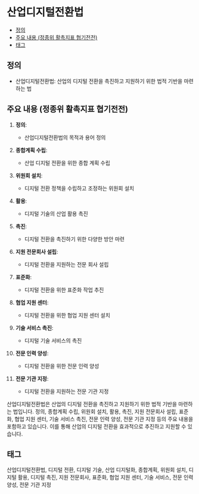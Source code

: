 # 산업디지털전환법

<!-- mtoc-start -->

- [정의](#정의)
- [주요 내용 (정종위 활촉지표 협기전전)](#주요-내용-정종위-활촉지표-협기전전)
- [태그](#태그)

<!-- mtoc-end -->

## 정의

- 산업디지털전환법: 산업의 디지털 전환을 촉진하고 지원하기 위한 법적 기반을 마련하는 법

## 주요 내용 (정종위 활촉지표 협기전전)

1. **정의**:

   - 산업디지털전환법의 목적과 용어 정의

2. **종합계획 수립**:

   - 산업 디지털 전환을 위한 종합 계획 수립

3. **위원회 설치**:

   - 디지털 전환 정책을 수립하고 조정하는 위원회 설치

4. **활용**:

   - 디지털 기술의 산업 활용 촉진

5. **촉진**:

   - 디지털 전환을 촉진하기 위한 다양한 방안 마련

6. **지원 전문회사 설립**:

   - 디지털 전환을 지원하는 전문 회사 설립

7. **표준화**:

   - 디지털 전환을 위한 표준화 작업 추진

8. **협업 지원 센터**:

   - 디지털 전환을 위한 협업 지원 센터 설치

9. **기술 서비스 촉진**:

   - 디지털 기술 서비스의 촉진

10. **전문 인력 양성**:

    - 디지털 전환을 위한 전문 인력 양성

11. **전문 기관 지정**:
    - 디지털 전환을 지원하는 전문 기관 지정

산업디지털전환법은 산업의 디지털 전환을 촉진하고 지원하기 위한 법적 기반을 마련하는 법입니다. 정의, 종합계획 수립, 위원회 설치, 활용, 촉진, 지원 전문회사 설립, 표준화, 협업 지원 센터, 기술 서비스 촉진, 전문 인력 양성, 전문 기관 지정 등의 주요 내용을 포함하고 있습니다. 이를 통해 산업의 디지털 전환을 효과적으로 추진하고 지원할 수 있습니다.

## 태그

산업디지털전환법, 디지털 전환, 디지털 기술, 산업 디지털화, 종합계획, 위원회 설치, 디지털 활용, 디지털 촉진, 지원 전문회사, 표준화, 협업 지원 센터, 기술 서비스, 전문 인력 양성, 전문 기관 지정
